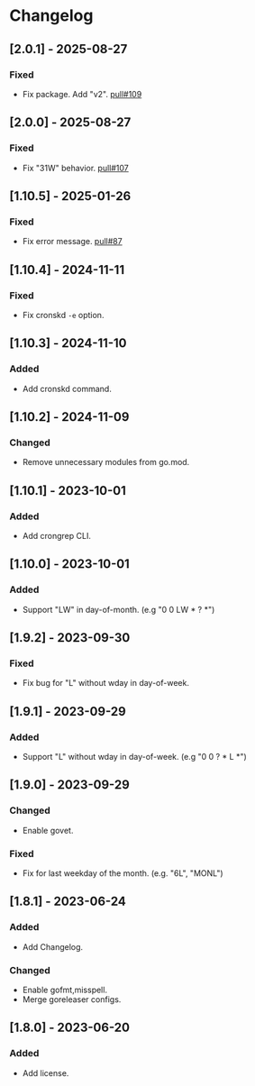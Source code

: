 # Changelog

## [2.0.1] - 2025-08-27

### Fixed

* Fix package. Add "v2". [pull#109](https://github.com/winebarrel/cronplan/pull/109)

## [2.0.0] - 2025-08-27

### Fixed

* Fix "31W" behavior. [pull#107](https://github.com/winebarrel/cronplan/pull/107)

## [1.10.5] - 2025-01-26

### Fixed

* Fix error message. [pull#87](https://github.com/winebarrel/cronplan/pull/87)

## [1.10.4] - 2024-11-11

### Fixed

* Fix cronskd `-e` option.


## [1.10.3] - 2024-11-10

### Added

* Add cronskd command.

## [1.10.2] - 2024-11-09

### Changed

* Remove unnecessary modules from go.mod.

## [1.10.1] - 2023-10-01

### Added

* Add crongrep CLI.

## [1.10.0] - 2023-10-01

### Added

* Support "LW" in day-of-month. (e.g "0 0 LW * ? *")

## [1.9.2] - 2023-09-30

### Fixed

* Fix bug for "L" without wday in day-of-week.

## [1.9.1] - 2023-09-29

### Added

* Support "L" without wday in day-of-week. (e.g "0 0 ? * L *")

## [1.9.0] - 2023-09-29

### Changed

* Enable govet.

### Fixed

* Fix for last weekday of the month. (e.g. "6L", "MONL")

## [1.8.1] - 2023-06-24

### Added

* Add Changelog.

### Changed

* Enable gofmt,misspell.
* Merge goreleaser configs.

## [1.8.0] - 2023-06-20

### Added

* Add license.

<!-- cf. https://keepachangelog.com/ -->
